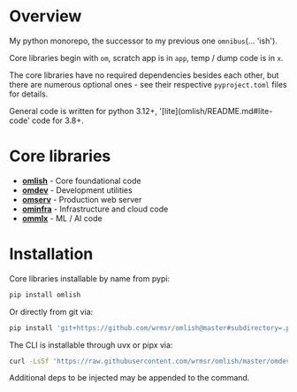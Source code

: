 # Overview

My python monorepo, the successor to my previous one `omnibus`(... 'ish').

Core libraries begin with `om`, scratch app is in `app`, temp / dump code is in `x`.

The core libraries have no required dependencies besides each other, but there are numerous optional ones - see their
respective `pyproject.toml` files for details.

General code is written for python 3.12+, '[lite](omlish/README.md#lite-code' code for 3.8+.

# Core libraries

- **[omlish](omlish#readme)** - Core foundational code
- **[omdev](omdev#readme)** - Development utilities
- **[omserv](omserv)** - Production web server
- **[ominfra](ominfra)** - Infrastructure and cloud code
- **[ommlx](ommlx)** - ML / AI code

# Installation

Core libraries installable by name from pypi:

```bash
pip install omlish
```

Or directly from git via:

```bash
pip install 'git+https://github.com/wrmsr/omlish@master#subdirectory=.pkg/<pkg>'
```

The CLI is installable through uvx or pipx via:

```bash
curl -LsSf 'https://raw.githubusercontent.com/wrmsr/omlish/master/omdev/cli/install.py' | python3 -
```

Additional deps to be injected may be appended to the command.
